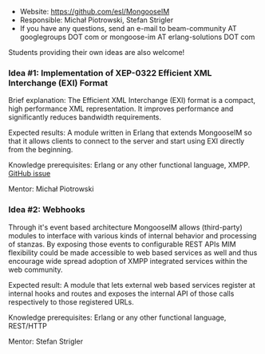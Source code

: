 * Website: https://github.com/esl/MongooseIM
* Responsible: Michał Piotrowski, Stefan Strigler
* If you have any questions, send an e-mail to beam-community AT googlegroups DOT com or mongoose-im AT erlang-solutions DOT com

Students providing their own ideas are also welcome!

### Idea #1: Implementation of XEP-0322 Efficient XML Interchange (EXI) Format

Brief explanation: The Efficient XML Interchange (EXI) format is a compact, high performance XML representation. It improves performance and significantly reduces bandwidth requirements.

Expected results: A module written in Erlang that extends MongooseIM so that it allows clients to connect to the server and start using EXI directly from the beginning.

Knowledge prerequisites: Erlang or any other functional language, XMPP. [GitHub issue](https://github.com/esl/MongooseIM/issues/145)

Mentor: Michał Piotrowski

### Idea #2: Webhooks

Through it's event based architecture MongooseIM allows (third-party) modules to interface with various kinds of internal behavior and processing of stanzas. By exposing those events to configurable REST APIs MIM flexibility could be made accessible to web based services as well and thus encourage wide spread adoption of XMPP integrated services within the web community.

Expected result: A module that lets external web based services register at internal hooks and routes and exposes the internal API of those calls respectively to those registered URLs.

Knowledge prerequisites: Erlang or any other functional language, REST/HTTP

Mentor: Stefan Strigler